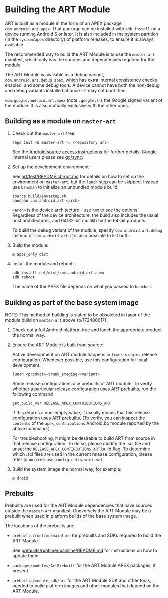 # Building the ART Module

ART is built as a module in the form of an APEX package, `com.android.art.apex`.
That package can be installed with `adb install` on a device running Android S
or later. It is also included in the system partition (in the `system/apex`
directory) of platform releases, to ensure it is always available.

The recommended way to build the ART Module is to use the `master-art` manifest,
which only has the sources and dependencies required for the module.

The ART Module is available as a debug variant, `com.android.art.debug.apex`,
which has extra internal consistency checks enabled, and some debug tools. A
device cannot have both the non-debug and debug variants installed at once - it
may not boot then.

`com.google.android.art.apex` (note `.google.`) is the Google signed variant of
the module. It is also mutually exclusive with the other ones.


## Building as a module on `master-art`

1.  Check out the `master-art` tree:

    ```
    repo init -b master-art -u <repository url>
    ```

    See the [Android source access
    instructions](https://source.android.com/setup/build/downloading) for
    further details. Google internal users please see [go/sync](http://go/sync).

2.  Set up the development environment:

    See
    [art/test/README.chroot.md](https://android.googlesource.com/platform/art/+/refs/heads/main/test/README.chroot.md)
    for details on how to set up the environment on `master-art`, but the
    `lunch` step can be skipped. Instead use `banchan` to initialize an
    unbundled module build:

    ```
    source build/envsetup.sh
    banchan com.android.art <arch>
    ```

    `<arch>` is the device architecture - use `hmm` to see the options.
    Regardless of the device architecture, the build also includes the usual
    host architectures, and 64/32-bit multilib for the 64-bit products.

    To build the debug variant of the module, specify `com.android.art.debug`
    instead of `com.android.art`. It is also possible to list both.

3.  Build the module:

    ```
    m apps_only dist
    ```

4.  Install the module and reboot:

    ```
    adb install out/dist/com.android.art.apex
    adb reboot
    ```

    The name of the APEX file depends on what you passed to `banchan`.


## Building as part of the base system image

NOTE: This method of building is slated to be obsoleted in favor of the
module build on `master-art` above (b/172480617).

1.  Check out a full Android platform tree and lunch the appropriate product the
    normal way.

2.  Ensure the ART Module is built from source:

    Active development on ART module happens in `trunk_staging` release
    configuration. Whenever possible, use this configuration for local development.

    ```
    lunch <product>-trunk_staging-<variant>
    ```

    Some release configurations use prebuilts of ART module. To verify whether a
    particular release configuration uses ART prebuilts, run the following command

    ```
    get_build_var RELEASE_APEX_CONTRIBUTIONS_ART
    ```

    If this returns a non-empty value, it usually means that this release
    configuration uses ART prebuilts. (To verify, you can inspect the `contents` of
    the `apex_contributions` Android.bp module reported by the above command.)

    For troubleshooting, it might be desirable to build ART from source in that
    release configuration. To do so, please modify the <release>.scl file and unset
    the `RELEASE_APEX_CONTIRBUTIONS_ART` build flag. To determine which .scl files
    are used in the current release configuration, please refer to
    `out/release_config_entrypoint.scl`.

3.  Build the system image the normal way, for example:

    ```
    m droid
    ```


## Prebuilts

Prebuilts are used for the ART Module dependencies that have sources outside the
`master-art` manifest. Conversely the ART Module may be a prebuilt when used in
platform builds of the base system image.

The locations of the prebuilts are:

*  `prebuilts/runtime/mainline` for prebuilts and SDKs required to build the ART
   Module.

   See
   [prebuilts/runtime/mainline/README.md](https://android.googlesource.com/platform/prebuilts/runtime/+/master/mainline/README.md)
   for instructions on how to update them.

*  `packages/modules/ArtPrebuilt` for the ART Module APEX packages, if present.

*  `prebuilts/module_sdk/art` for the ART Module SDK and other tools, needed to
   build platform images and other modules that depend on the ART Module.
